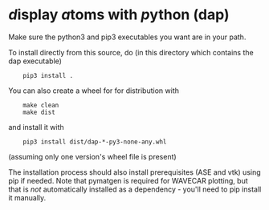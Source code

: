 # *d*isplay *a*toms with *p*ython (dap)

Make sure the python3 and pip3 executables you want are in your path.

To install directly from this source, do (in this directory which contains the dap executable)
```
    pip3 install .
```

You can also create a wheel for for distribution with
```
    make clean
    make dist
```
and install it with
```
    pip3 install dist/dap-*-py3-none-any.whl
```
(assuming only one version's wheel file is present)

The installation process should also install prerequisites (ASE and vtk) using pip if needed.  Note that pymatgen is required for WAVECAR plotting, but that is _not_ automatically installed as a dependency - you'll need to pip install it manually.
